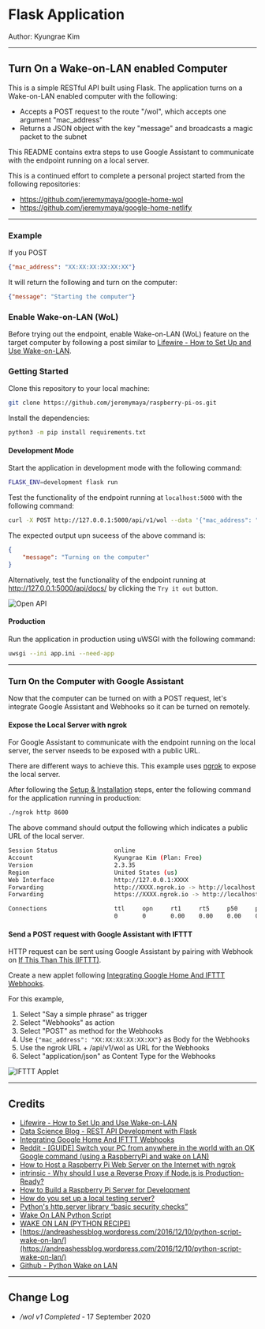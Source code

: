 # Flask Application

Author: Kyungrae Kim

----

## Turn On a Wake-on-LAN enabled Computer

This is a simple RESTful API built using Flask. The application turns on a Wake-on-LAN enabled computer with the following:

* Accepts a POST request to the route "/wol", which accepts one argument "mac_address"
* Returns a JSON object with the key "message" and broadcasts a magic packet to the subnet

This README contains extra steps to use Google Assistant to communicate with the endpoint running on a local server.

This is a continued effort to complete a personal project started from the following repositories:

* <https://github.com/jeremymaya/google-home-wol>
* <https://github.com/jeremymaya/google-home-netlify>

----

### Example

If you POST

```json
{"mac_address": "XX:XX:XX:XX:XX:XX"}
```

It will return the following and turn on the computer:

```json
{"message": "Starting the computer"}
```

### Enable Wake-on-LAN (WoL)

Before trying out the endpoint, enable Wake-on-LAN (WoL) feature on the target computer by following a post similar to [Lifewire - How to Set Up and Use Wake-on-LAN](https://www.lifewire.com/wake-on-lan-4149800).

### Getting Started

Clone this repository to your local machine:

```bash
git clone https://github.com/jeremymaya/raspberry-pi-os.git
```

Install the dependencies:

```bash
python3 -m pip install requirements.txt
```

#### Development Mode

Start the application in development mode with the following command:

```bash
FLASK_ENV=development flask run
```

Test the functionality of the endpoint running at ```localhost:5000``` with the following command:

```bash
curl -X POST http://127.0.0.1:5000/api/v1/wol --data '{"mac_address": "XX:XX:XX:XX:XX:XX"}' -H 'Content-Type: application/json'
```

The expected output upn suceess of the above command is:

```json
{
    "message": "Turning on the computer"
}
```

Alternatively, test the functionality of the endpoint running at <http://127.0.0.1:5000/api/docs/> by clicking the ```Try it out``` button.

![Open API](https://github.com/jeremymaya/raspberry-pi-os/blob/master/assets/open_api.png?raw=true)

#### Production

Run the application in production using uWSGI with the following command:

```bash
uwsgi --ini app.ini --need-app
```

----

### Turn On the Computer with Google Assistant

Now that the computer can be turned on with a POST request, let's integrate Google Assistant and Webhooks so it can be turned on remotely.

#### Expose the Local Server with ngrok

For Google Assistant to communicate with the endpoint running on the local server, the server nseeds to be exposed with a public URL.

There are different ways to achieve this. This example uses [ngrok](https://ngrok.com/) to expose the local server.

After following the [Setup & Installation](https://dashboard.ngrok.com/get-started/setup) steps, enter the following command for the application running in production:

```bash
./ngrok http 8600
```

The above command should output the following which indicates a public URL of the local server.

```bash
Session Status                online
Account                       Kyungrae Kim (Plan: Free)
Version                       2.3.35
Region                        United States (us)
Web Interface                 http://127.0.0.1:XXXX
Forwarding                    http://XXXX.ngrok.io -> http://localhost:8600
Forwarding                    https://XXXX.ngrok.io -> http://localhost:8600

Connections                   ttl     opn     rt1     rt5     p50     p90
                              0       0       0.00    0.00    0.00    0.00  
```

#### Send a POST request with Google Assistant with IFTTT

HTTP request can be sent using Google Assistant by pairing with Webhook on [If This Than This (IFTTT)](https://ifttt.com/).

Create a new applet following [Integrating Google Home And IFTTT Webhooks](https://www.francoisdelport.com/2018/04/23/integrating-google-home-and-ifttt-webhooks/).

For this example,

1. Select "Say a simple phrase" as trigger
2. Select "Webhooks" as action
3. Select "POST" as method for the Webhooks
4. Use `{"mac_address": "XX:XX:XX:XX:XX:XX"}` as Body for the Webhooks
5. Use the ngrok URL + /api/v1/wol as URL for the Webhooks
6. Select "application/json" as Content Type for the Webhooks

![IFTTT Applet](https://github.com/jeremymaya/raspberry-pi-os/blob/master/assets/ifttt.png?raw=true)

----

## Credits

* [Lifewire - How to Set Up and Use Wake-on-LAN](https://www.lifewire.com/wake-on-lan-4149800)
* [Data Science Blog - REST API Development with Flask](https://www.datascienceblog.net/post/programming/flask-api-development/)
* [Integrating Google Home And IFTTT Webhooks](https://www.francoisdelport.com/2018/04/23/integrating-google-home-and-ifttt-webhooks/)
* [Reddit - [GUIDE] Switch your PC from anywhere in the world with an OK Google command (using a RaspberryPi and wake on LAN)](https://www.reddit.com/r/googlehome/comments/didz91/guide_switch_your_pc_from_anywhere_in_the_world/)
* [How to Host a Raspberry Pi Web Server on the Internet with ngrok](https://thisdavej.com/how-to-host-a-raspberry-pi-web-server-on-the-internet-with-ngrok/)
* [intrinsic - Why should I use a Reverse Proxy if Node.js is Production-Ready?](https://medium.com/intrinsic/why-should-i-use-a-reverse-proxy-if-node-js-is-production-ready-5a079408b2ca)
* [How to Build a Raspberry Pi Server for Development](https://www.toptal.com/raspberry-pi/how-to-turn-your-raspberry-pi-into-a-development-server)
* [How do you set up a local testing server?](https://developer.mozilla.org/en-US/docs/Learn/Common_questions/set_up_a_local_testing_server)
* [Python's http.server library “basic security checks”](https://security.stackexchange.com/questions/226095/pythons-http-server-library-basic-security-checks)
* [Wake On LAN Python Script](https://dev.to/kevinmel2000/wake-on-lan-python-scrip-pf1)
* [WAKE ON LAN (PYTHON RECIPE)](http://code.activestate.com/recipes/358449-wake-on-lan/)
* [https://andreashessblog.wordpress.com/2016/12/10/python-script-wake-on-lan/](https://andreashessblog.wordpress.com/2016/12/10/python-script-wake-on-lan/)
* [Github - Python Wake on LAN](https://gist.github.com/rschuetzler/8854764)

----

## Change Log

* */wol v1 Completed* - 17 September 2020
